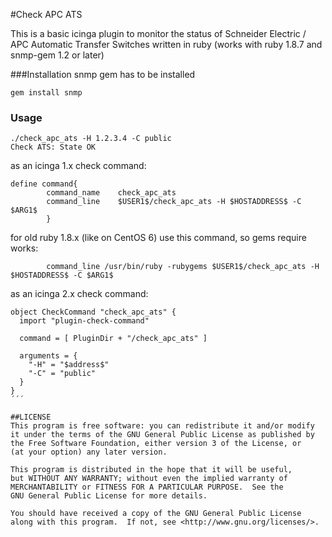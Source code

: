 #Check APC ATS

This is a basic icinga plugin to monitor the status of Schneider Electric / APC Automatic Transfer Switches
written in ruby (works with ruby 1.8.7 and snmp-gem 1.2 or later)

###Installation
snmp gem has to be installed
```
gem install snmp
```
### Usage

```
./check_apc_ats -H 1.2.3.4 -C public
Check ATS: State OK
```
as an icinga 1.x check command:
```
define command{
        command_name    check_apc_ats
        command_line    $USER1$/check_apc_ats -H $HOSTADDRESS$ -C $ARG1$
        }
```
for old ruby 1.8.x (like on CentOS 6) use this command, so gems require works:
```
        command_line /usr/bin/ruby -rubygems $USER1$/check_apc_ats -H $HOSTADDRESS$ -C $ARG1$
```
as an icinga 2.x check command:
```
object CheckCommand "check_apc_ats" {
  import "plugin-check-command"

  command = [ PluginDir + "/check_apc_ats" ]

  arguments = {
	"-H" = "$address$"
	"-C" = "public"
  }
}
´´´

##LICENSE
This program is free software: you can redistribute it and/or modify
it under the terms of the GNU General Public License as published by
the Free Software Foundation, either version 3 of the License, or
(at your option) any later version.

This program is distributed in the hope that it will be useful,
but WITHOUT ANY WARRANTY; without even the implied warranty of
MERCHANTABILITY or FITNESS FOR A PARTICULAR PURPOSE.  See the
GNU General Public License for more details.

You should have received a copy of the GNU General Public License
along with this program.  If not, see <http://www.gnu.org/licenses/>.
